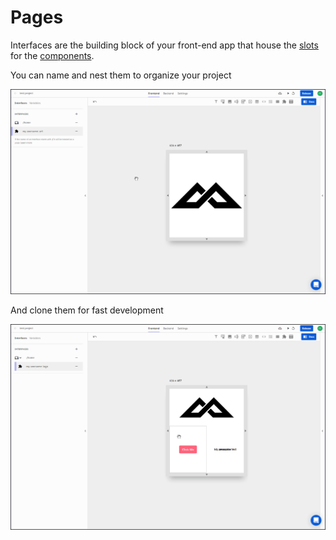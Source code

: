# Pages

Interfaces are the building block of your front-end app that house the [slots](../slots/) for the [components](../elements/).

You can name and nest them to organize your project

![](../../../.gitbook/assets/nest.gif)

And clone them for fast development

![](../../../.gitbook/assets/clone.gif)



